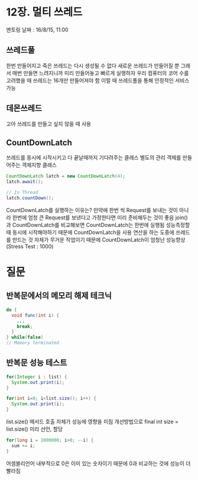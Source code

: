 # 12장. 멀티 쓰레드
멘토링 날짜 : 16/8/15, 11:00

## 쓰레드풀
한번 만들어지고 죽은 쓰레드는 다시 생성될 수 없다
새로운 쓰레드가 만들어질 뿐
그래서 매번 만들면 느려지니까 미리 만들어놓고 빠르게 실행하자
우리 컴퓨터의 코어 수를 고려했을 때 쓰레드는 16개만 만들어져야 함
이럴 때 쓰레드풀을 통해 안정적인 서비스 가능

## 데몬쓰레드
고아 쓰레드를 만들고 싶지 않을 때 사용

## CountDownLatch
쓰레드를 동시에 시작시키고 다 끝날때까지 기다려주는 클래스
별도의 관리 객체를 만들어주는 객체지향 클래스

```java
CountDownLatch latch = new CountDownLatch(4);
latch.await();

// In Thread
latch.countDown();
```
CountDownLatch를 실행하는 이유는?
만약에 한번 씩 Request를 보내는 것이 아니라
한번에 엄청 큰 Request를 보낸다고 가정한다면 미리 준비해두는 것이 좋음
join()과 CountDownLatch를 비교해보면 CountDownLatch는 한번에 실행됨
성능측정할때 동시에 시작해야하기 때문에 CountDownLatch을 사용
연산을 하는 도중에 쓰레드를 만드는 것 자체가 무거운 작업이기 때문에
CountDownLatch이 엄청난 성능향상 (Stress Test : 1000)

# 질문
## 반복문에서의 메모리 해제 테크닉
```java
do {
  void func(int i) {
    ...
    break;
  }
} while(false)
// Memory terminated
```

## 반복문 성능 테스트
```java
for(Integer i : list) {
  System.out.print(i);
}

for(int i=0; i<list.size(); i++) {
  System.out.print(i);
}
```
list.size() 메서드 호출 자체가 성능에 영향을 미침
개선방법으로 final int size = list.size() 미리 선언, 할당

```java
for(long i = 1000000; i>0; --i) {
  sum += i;
}
```
어셈블리언어 내부적으로 0은 이미 있는 숫자이기 때문에
0과 비교하는 것에 성능이 더 빨라짐
